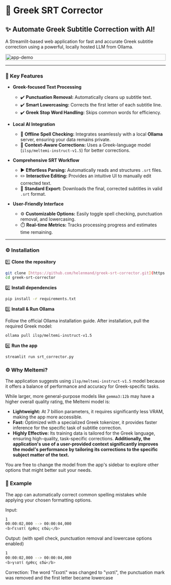 # 📝 Greek SRT Corrector
## ✨ Automate Greek Subtitle Correction with AI!

A Streamlit-based web application for fast and accurate Greek subtitle correction using a powerful, locally hosted LLM from Ollama.

<div style="display: flex; justify-content: space-between;">
  <img src="media/srt_demo.gif" alt="app-demo" style="width: 100%;">
</div>

---

### 🚀 Key Features

* **Greek-focused Text Processing**
    -   ✔️ **Punctuation Removal:** Automatically cleans up subtitle text.
    -   ✔️ **Smart Lowercasing:** Corrects the first letter of each subtitle line.
    -   ✔️ **Greek Stop Word Handling:** Skips common words for efficiency.

* **Local AI Integration**
    -   🧠 **Offline Spell Checking:** Integrates seamlessly with a local **Ollama** server, ensuring your data remains private.
    -   🧠 **Context-Aware Corrections:** Uses a Greek-language model (`ilsp/meltemi-instruct-v1.5`) for better corrections. 

* **Comprehensive SRT Workflow**
    -   ▶️ **Effortless Parsing:** Automatically reads and structures `.srt` files.
    -   ✏️ **Interactive Editing:** Provides an intuitive UI to manually edit corrected text.
    -   💾 **Standard Export:** Downloads the final, corrected subtitles in valid `.srt` format.

* **User-Friendly Interface**
    -   ⚙️ **Customizable Options:** Easily toggle spell checking, punctuation removal, and lowercasing.
    -   ⏱️ **Real-time Metrics:** Tracks processing progress and estimates time remaining.

---

### ⚙️ Installation

1️⃣ **Clone the repository**
```bash
git clone [https://github.com/helenmand/greek-srt-corrector.git](https://github.com/helenmand/greek-srt-corrector.git)
cd greek-srt-corrector
```
2️⃣ **Install dependencies**
```bash
pip install -r requirements.txt
```

3️⃣ **Install & Run Ollama**

Follow the official Ollama installation guide. After installation, pull the required Greek model:

```bash
ollama pull ilsp/meltemi-instruct-v1.5
```

4️⃣ **Run the app**

```bash
streamlit run srt_corrector.py
```

### ⚙️ Why Meltemi?

The application suggests using `ilsp/meltemi-instruct-v1.5` model because it offers a balance of performance and accuracy for Greek-specific tasks.

While larger, more general-purpose models like `gemma3:12b` may have a higher overall quality rating, the Meltemi model is:

* **Lightweight:** At 7 billion parameters, it requires significantly less VRAM, making the app more accessible.
* **Fast:** Optimized with a specialized Greek tokenizer, it provides faster inference for the specific task of subtitle correction.
* **Highly Effective:** Its training data is tailored for the Greek language, ensuring high-quality, task-specific corrections. **Additionally, the application's use of a user-provided context significantly improves the model's performance by tailoring its corrections to the specific subject matter of the text.**

You are free to change the model from the app's sidebar to explore other options that might better suit your needs.

### 📌 Example

The app can automatically correct common spelling mistakes while applying your chosen formatting options.

Input:

```bash
1
00:00:02,000 --> 00:00:04,000
<b>Γειατί ήρθες εδώ;</b>
```

Output:
(with spell check, punctuation removal and lowercase options enabled)

```bash
1
00:00:02,000 --> 00:00:04,000
<b>γιατί ήρθες εδώ</b>
```
Correction: The word "Γειατί" was changed to "γιατί", the punctuation mark was removed and the first letter became lowercase